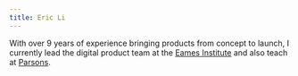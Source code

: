 ```yaml
---
title: Eric Li
---
```


With over 9 years of experience bringing products from concept to launch, I currently lead the digital product team at the [Eames Institute](https://www.eamesinstitute.org/) and also teach at [Parsons](https://js.f24.href.blue/). 